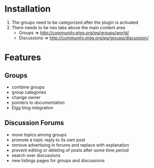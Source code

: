 Installation
================
1. The groups need to be categorized after the plugin is activated
2. There needs to be two tabs above the main content area
    * Groups => http://community.elgg.org/pg/groups/world/
    * Discussions => http://community.elgg.org/pg/groups/discussion/


Features
================

Groups
----------------
  * combine groups
  * group categories
  * change owner
  * pointers to documentation
  * Elgg blog integration

Discussion Forums
-----------------
  * move topics among groups
  * promote a topic reply to its own post
  * remove advertising in forums and replace with explanation
  * prevent editing or deleting of posts after some time period
  * search over discussions
  * new listings pages for groups and discussions
